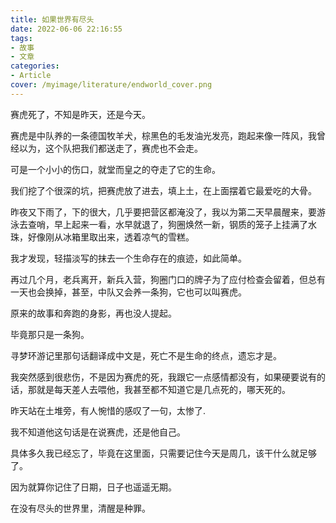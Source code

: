 ```yaml
---
title: 如果世界有尽头
date: 2022-06-06 22:16:55
tags:
- 故事
- 文章
categories:
- Article
cover: /myimage/literature/endworld_cover.png
---
```


赛虎死了，不知是昨天，还是今天。



赛虎是中队养的一条德国牧羊犬，棕黑色的毛发油光发亮，跑起来像一阵风，我曾经以为，这个队把我们都送走了，赛虎也不会走。



可是一个小小的伤口，就堂而皇之的夺走了它的生命。



我们挖了个很深的坑，把赛虎放了进去，填上土，在上面摆着它最爱吃的大骨。



昨夜又下雨了，下的很大，几乎要把营区都淹没了，我以为第二天早晨醒来，要游泳去查哨，早上起来一看，水早就退了，狗圈焕然一新，钢质的笼子上挂满了水珠，好像刚从冰箱里取出来，透着凉气的雪糕。



我才发现，轻描淡写的抹去一个生命存在的痕迹，如此简单。



再过几个月，老兵离开，新兵入营，狗圈门口的牌子为了应付检查会留着，但总有一天也会换掉，甚至，中队又会养一条狗，它也可以叫赛虎。



原来的故事和奔跑的身影，再也没人提起。



毕竟那只是一条狗。



寻梦环游记里那句话翻译成中文是，死亡不是生命的终点，遗忘才是。



我突然感到很悲伤，不是因为赛虎的死，我跟它一点感情都没有，如果硬要说有的话，那就是每天差人去喂他，我甚至都不知道它是几点死的，哪天死的。



昨天站在土堆旁，有人惋惜的感叹了一句，太惨了.



我不知道他这句话是在说赛虎，还是他自己。



具体多久我已经忘了，毕竟在这里面，只需要记住今天是周几，该干什么就足够了。



因为就算你记住了日期，日子也遥遥无期。



在没有尽头的世界里，清醒是种罪。



